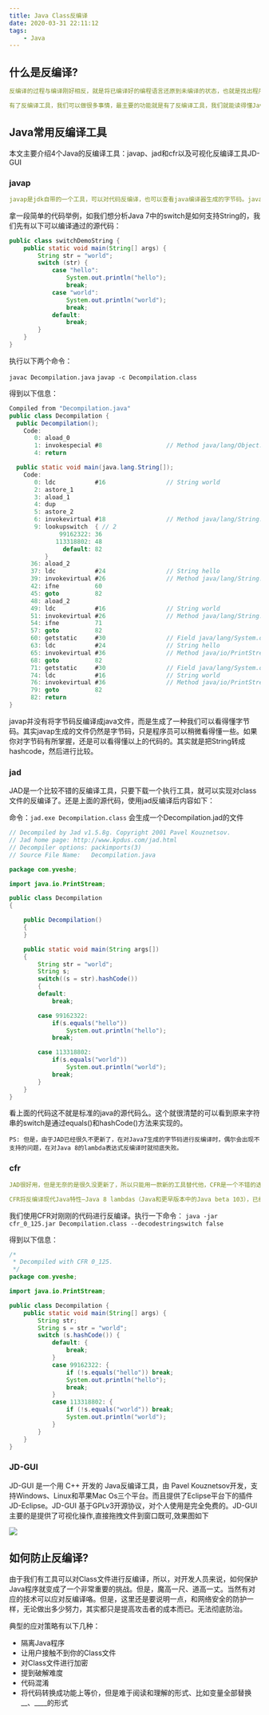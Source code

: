 ```yaml
---
title: Java Class反编译
date: 2020-03-31 22:11:12
tags: 
    - Java
---
```

<meta name="referrer" content="no-referrer" />

## 什么是反编译?

```yaml
反编译的过程与编译刚好相反，就是将已编译好的编程语言还原到未编译的状态，也就是找出程序语言的源代码。就是将机器看得懂的语言转换成程序员可以看得懂的语言。Java语言中的反编译一般指将class文件转换成java文件。

有了反编译工具，我们可以做很多事情，最主要的功能就是有了反编译工具，我们就能读得懂Java编译器生成的字节码。比如我们就可以洞悉Java语法糖背后的原理。
```

## Java常用反编译工具

本文主要介绍4个Java的反编译工具：javap、jad和cfr以及可视化反编译工具JD-GUI

### javap

```yaml
javap是jdk自带的一个工具，可以对代码反编译，也可以查看java编译器生成的字节码。javap和其他两个反编译工具最大的区别是他生成的文件并不是java文件，也不像其他两个工具生成代码那样更容易理解。
```

拿一段简单的代码举例，如我们想分析Java 7中的switch是如何支持String的，我们先有以下可以编译通过的源代码：

```java
public class switchDemoString {
    public static void main(String[] args) {
        String str = "world";
        switch (str) {
            case "hello":
                System.out.println("hello");
                break;
            case "world":
                System.out.println("world");
                break;
            default:
                break;
        }
    }
}
```

执行以下两个命令：

`javac Decompilation.java`
`javap -c Decompilation.class`

得到以下信息：
```java
Compiled from "Decompilation.java"
public class Decompilation {
  public Decompilation();
    Code:
       0: aload_0
       1: invokespecial #8                  // Method java/lang/Object."<init>":()V
       4: return

  public static void main(java.lang.String[]);
    Code:
       0: ldc           #16                 // String world
       2: astore_1
       3: aload_1
       4: dup
       5: astore_2
       6: invokevirtual #18                 // Method java/lang/String.hashCode:()I
       9: lookupswitch  { // 2
              99162322: 36
             113318802: 48
               default: 82
          }
      36: aload_2
      37: ldc           #24                 // String hello
      39: invokevirtual #26                 // Method java/lang/String.equals:(Ljava/lang/Object;)Z
      42: ifne          60
      45: goto          82
      48: aload_2
      49: ldc           #16                 // String world
      51: invokevirtual #26                 // Method java/lang/String.equals:(Ljava/lang/Object;)Z
      54: ifne          71
      57: goto          82
      60: getstatic     #30                 // Field java/lang/System.out:Ljava/io/PrintStream;
      63: ldc           #24                 // String hello
      65: invokevirtual #36                 // Method java/io/PrintStream.println:(Ljava/lang/String;)V
      68: goto          82
      71: getstatic     #30                 // Field java/lang/System.out:Ljava/io/PrintStream;
      74: ldc           #16                 // String world
      76: invokevirtual #36                 // Method java/io/PrintStream.println:(Ljava/lang/String;)V
      79: goto          82
      82: return
}
```

javap并没有将字节码反编译成java文件，而是生成了一种我们可以看得懂字节码。其实javap生成的文件仍然是字节码，只是程序员可以稍微看得懂一些。如果你对字节码有所掌握，还是可以看得懂以上的代码的。其实就是把String转成hashcode，然后进行比较。

### jad

JAD是一个比较不错的反编译工具，只要下载一个执行工具，就可以实现对class文件的反编译了。还是上面的源代码，使用jad反编译后内容如下：

命令：`jad.exe Decompilation.class` 会生成一个Decompilation.jad的文件

```java
// Decompiled by Jad v1.5.8g. Copyright 2001 Pavel Kouznetsov.
// Jad home page: http://www.kpdus.com/jad.html
// Decompiler options: packimports(3) 
// Source File Name:   Decompilation.java

package com.yveshe;

import java.io.PrintStream;

public class Decompilation
{

    public Decompilation()
    {
    }

    public static void main(String args[])
    {
        String str = "world";
        String s;
        switch((s = str).hashCode())
        {
        default:
            break;

        case 99162322: 
            if(s.equals("hello"))
                System.out.println("hello");
            break;

        case 113318802: 
            if(s.equals("world"))
                System.out.println("world");
            break;
        }
    }
}
```

看上面的代码这不就是标准的java的源代码么。这个就很清楚的可以看到原来字符串的switch是通过equals()和hashCode()方法来实现的。

`PS: 但是，由于JAD已经很久不更新了，在对Java7生成的字节码进行反编译时，偶尔会出现不支持的问题，在对Java 8的lambda表达式反编译时就彻底失败。`

### cfr
```yaml
JAD很好用，但是无奈的是很久没更新了，所以只能用一款新的工具替代他，CFR是一个不错的选择，相比JAD来说，他的语法可能会稍微复杂一些，但是好在他可以用.

CFR将反编译现代Java特性–Java 8 lambdas（Java和更早版本中的Java beta 103），已经反编译Java 7 String，但CFR是完全用Java 6编写的.
```
我们使用CFR对刚刚的代码进行反编译。执行一下命令：
`java -jar cfr_0_125.jar Decompilation.class --decodestringswitch false`

得到以下信息：

```java
/*
 * Decompiled with CFR 0_125.
 */
package com.yveshe;

import java.io.PrintStream;

public class Decompilation {
    public static void main(String[] args) {
        String str;
        String s = str = "world";
        switch (s.hashCode()) {
            default: {
                break;
            }
            case 99162322: {
                if (!s.equals("hello")) break;
                System.out.println("hello");
                break;
            }
            case 113318802: {
                if (!s.equals("world")) break;
                System.out.println("world");
            }
        }
    }
}
```

### JD-GUI

JD-GUI 是一个用 C++ 开发的 Java反编译工具，由 Pavel Kouznetsov开发，支持Windows、Linux和苹果Mac Os三个平台。而且提供了Eclipse平台下的插件JD-Eclipse。JD-GUI 基于GPLv3开源协议，对个人使用是完全免费的。JD-GUI主要的是提供了可视化操作,直接拖拽文件到窗口既可,效果图如下

![](https://img-blog.csdn.net/20180420173831147?watermark/2/text/aHR0cDovL3d3dy55dmVzaGUuY29t/font/5a6L5L2T/fontsize/400/fill/I0JBQkFCMA==/dissolve/70)

## 如何防止反编译?

由于我们有工具可以对Class文件进行反编译，所以，对开发人员来说，如何保护Java程序就变成了一个非常重要的挑战。但是，魔高一尺、道高一丈。当然有对应的技术可以应对反编译咯。但是，这里还是要说明一点，和网络安全的防护一样，无论做出多少努力，其实都只是提高攻击者的成本而已。无法彻底防治。

典型的应对策略有以下几种：
- 隔离Java程序
- 让用户接触不到你的Class文件
- 对Class文件进行加密
- 提到破解难度
- 代码混淆
- 将代码转换成功能上等价，但是难于阅读和理解的形式、比如变量全部替换__、____的形式

